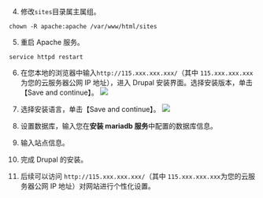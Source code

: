 
4. 修改`sites`目录属主属组。
```
chown -R apache:apache /var/www/html/sites
```
5. 重启 Apache 服务。
```
service httpd restart
```
6. 在您本地的浏览器中输入`http://115.xxx.xxx.xxx/`（其中 `115.xxx.xxx.xxx`为您的云服务器公网 IP 地址），进入 Drupal 安装界面。选择安装版本，单击【Save and continue】。
![](https://main.qcloudimg.com/raw/f52af1bb9822ddefc1989df9a0a95e8c.png)
7. 选择安装语言，单击【Save and continue】。
![](https://main.qcloudimg.com/raw/11a8f788ebd0595e6afdff936656c2cc.png)
8. 设置数据库，输入您在**安装 mariadb 服务**中配置的数据库信息。

9. 输入站点信息。
 
10. 完成 Drupal 的安装。

11. 后续可以访问 `http://115.xxx.xxx.xxx/`（其中 `115.xxx.xxx.xxx`为您的云服务器公网 IP 地址）对网站进行个性化设置。
